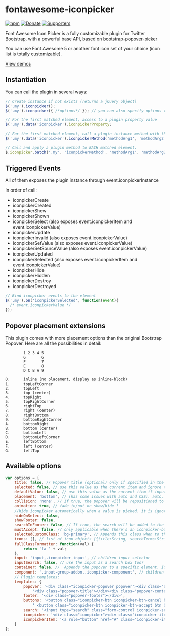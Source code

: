 fontawesome-iconpicker
========================

<!--[![Build Status](https://img.shields.io/travis/farbelous/fontawesome-iconpicker/master.svg?style=flat-square)](https://travis-ci.org/farbelous/fontawesome-iconpicker)-->
<!--[![npm@next](https://img.shields.io/npm/v/fontawesome-iconpicker/next.svg?style=flat-square)](https://www.npmjs.com/package/fontawesome-iconpicker?activeTab=versions)-->
[![npm](https://img.shields.io/npm/v/fontawesome-iconpicker.svg?style=flat-square)](https://www.npmjs.com/package/fontawesome-iconpicker)
[![Donate](https://img.shields.io/badge/%E2%9D%A4-Donate%20to%20this%20project-e0a61d.svg?longCache=true&style=flat-square)](https://github.com/farbelous/farbelous.github.io/blob/master/README.md#donate)
[![Supporters](https://img.shields.io/badge/%F0%9F%92%AA-Supporters-333333.svg?longCache=true&style=flat-square)](https://github.com/farbelous/farbelous.github.io/blob/master/BACKERS.md#backers)


Font Awesome Icon Picker is a fully customizable plugin for Twitter Bootstrap,
with a powerful base API, based on [bootstrap-popover-picker](https://farbelous.github.io/bootstrap-popover-picker/)

You can use Font Awesome 5 or another font icon set of your choice (icon list is totally customizable).

[View demos](https://farbelous.github.io/fontawesome-iconpicker/)

## Instantiation

You can call the plugin in several ways:

```javascript
// Create instance if not exists (returns a jQuery object)
$('.my').iconpicker();
$('.my').iconpicker({ /*options*/ }); // you can also specify options via data-* attributes

// For the first matched element, access to a plugin property value
$('.my').data('iconpicker').iconpickerProperty;

// For the first matched element, call a plugin instance method with the given args
$('.my').data('iconpicker').iconpickerMethod('methodArg1', 'methodArg2' /* , other args */);

// Call and apply a plugin method to EACH matched element.
$.iconpicker.batch('.my', 'iconpickerMethod', 'methodArg1', 'methodArg2' /* , other args */); ->
```

## Triggered Events

All of them exposes the plugin instance through event.iconpickerInstance

In order of call:

* iconpickerCreate
* iconpickerCreated
* iconpickerShow
* iconpickerShown
* iconpickerSelect (also exposes event.iconpickerItem and event.iconpickerValue)
* iconpickerUpdate
* iconpickerInvalid (also exposes event.iconpickerValue)
* iconpickerSetValue (also exposes event.iconpickerValue)
* iconpickerSetSourceValue (also exposes event.iconpickerValue)
* iconpickerUpdated
* iconpickerSelected (also exposes event.iconpickerItem and event.iconpickerValue)
* iconpickerHide
* iconpickerHidden
* iconpickerDestroy
* iconpickerDestroyed

```javascript
// Bind iconpicker events to the element
$('.my').on('iconpickerSelected', function(event){
  /* event.iconpickerValue */
});
```

## Popover placement extensions

This plugin comes with more placement options than the original Bootstrap Popover.
Here are all the possibilities in detail:

            1 2 3 4 5
            G       6
            F       7
            E       8
            D C B A 9

    0.      inline (no placement, display as inline-block)
    1.      topLeftCorner
    2.      topLeft
    3.      top (center)
    4.      topRight
    5.      topRightCorner
    6.      rightTop
    7.      right (center)
    8.      rightBottom
    9.      bottomRightCorner
    A.      bottomRight
    B.      bottom (center)
    C.      bottomLeft
    D.      bottomLeftCorner
    E.      leftBottom
    F.      left (center)
    G.      leftTop


## Available options

```javascript
var options = {
    title: false, // Popover title (optional) only if specified in the template
    selected: false, // use this value as the current item and ignore the original
    defaultValue: false, // use this value as the current item if input or element value is empty
    placement: 'bottom', // (has some issues with auto and CSS). auto, top, bottom, left, right
    collision: 'none', // If true, the popover will be repositioned to another position when collapses with the window borders
    animation: true, // fade in/out on show/hide ?
    //hide iconpicker automatically when a value is picked. it is ignored if mustAccept is not false and the accept button is visible
    hideOnSelect: false,
    showFooter: false,
    searchInFooter: false, // If true, the search will be added to the footer instead of the title
    mustAccept: false, // only applicable when there's an iconpicker-btn-accept button in the popover footer
    selectedCustomClass: 'bg-primary', // Appends this class when to the selected item
    icons: [], // list of icon objects [{title:String, searchTerms:String}]. By default, all Font Awesome icons are included.
    fullClassFormatter: function(val) {
        return 'fa ' + val;
    },
    input: 'input,.iconpicker-input', // children input selector
    inputSearch: false, // use the input as a search box too?
    container: false, //  Appends the popover to a specific element. If not set, the selected element or element parent is used
    component: '.input-group-addon,.iconpicker-component', // children component jQuery selector or object, relative to the container element
    // Plugin templates:
    templates: {
        popover: '<div class="iconpicker-popover popover"><div class="arrow"></div>' +
            '<div class="popover-title"></div><div class="popover-content"></div></div>',
        footer: '<div class="popover-footer"></div>',
        buttons: '<button class="iconpicker-btn iconpicker-btn-cancel btn btn-default btn-sm">Cancel</button>' +
            ' <button class="iconpicker-btn iconpicker-btn-accept btn btn-primary btn-sm">Accept</button>',
        search: '<input type="search" class="form-control iconpicker-search" placeholder="Type to filter" />',
        iconpicker: '<div class="iconpicker"><div class="iconpicker-items"></div></div>',
        iconpickerItem: '<a role="button" href="#" class="iconpicker-item"><i></i></a>',
    }
};
```
